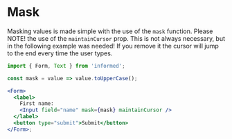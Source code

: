 # Mask

Masking values is made simple with the use of the `mask` function. Please NOTE!
the use of the `maintainCursor` prop. This is not always necessary, but in the following
example was needed! If you remove it the cursor will jump to the end every time the user types.

<!-- STORY -->

```jsx
import { Form, Text } from 'informed';

const mask = value => value.toUpperCase();

<Form>
  <label>
    First name:
    <Input field="name" mask={mask} maintainCursor />
  </label>
  <button type="submit">Submit</button>
</Form>;
```

